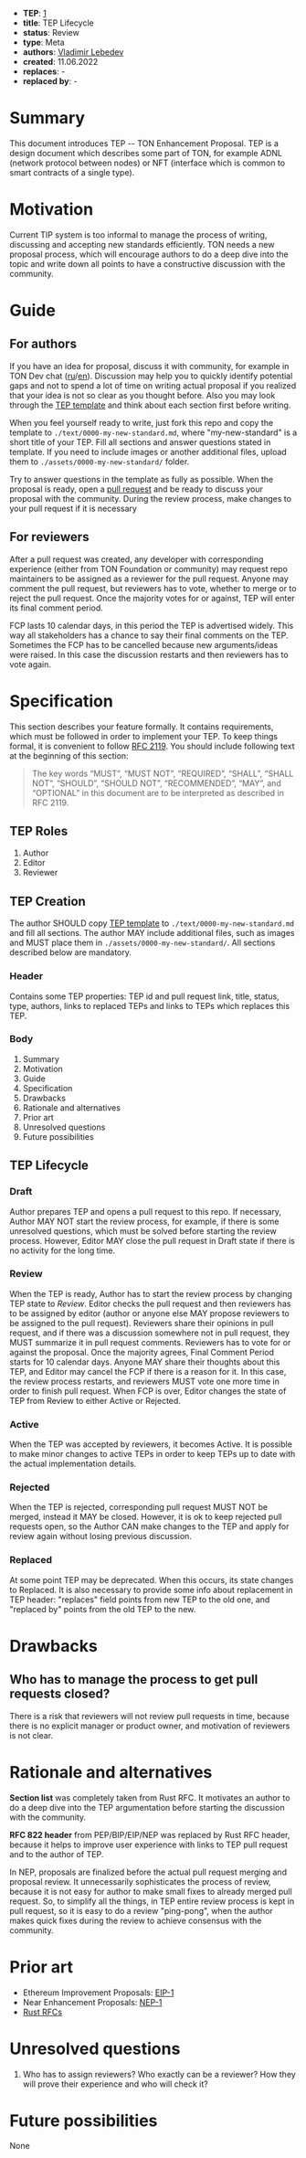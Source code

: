 - **TEP**: [1](https://github.com/ton-blockchain/TEPs/pull/1)
- **title**: TEP Lifecycle
- **status**: Review
- **type**: Meta
- **authors**: [Vladimir Lebedev](https://github.com/hacker-volodya)
- **created**: 11.06.2022
- **replaces**: -
- **replaced by**: -

# Summary

This document introduces TEP -- TON Enhancement Proposal. TEP is a design document which describes some part of TON, for example ADNL (network protocol between nodes) or NFT (interface which is common to smart contracts of a single type).

# Motivation

Current TIP system is too informal to manage the process of writing, discussing and accepting new standards efficiently. TON needs a new proposal process, which will encourage authors to do a deep dive into the topic and write down all points to have a constructive discussion with the community.

# Guide

## For authors
If you have an idea for proposal, discuss it with community, for example in TON Dev chat ([ru](https://t.me/tondev)/[en](https://t.me/tondev_eng)). Discussion may help you to quickly identify potential gaps and not to spend a lot of time on writing actual proposal if you realized that your idea is not so clear as you thought before. Also you may look through the [TEP template](./0000-template.md) and think about each section first before writing.

When you feel yourself ready to write, just fork this repo and copy the template to `./text/0000-my-new-standard.md`, where "my-new-standard" is a short title of your TEP. Fill all sections and answer questions stated in template. If you need to include images or another additional files, upload them to `./assets/0000-my-new-standard/` folder.

Try to answer questions in the template as fully as possible. When the proposal is ready, open a [pull request](https://github.com/ton-blockchain/TEPs/pulls) and be ready to discuss your proposal with the community. During the review process, make changes to your pull request if it is necessary 

## For reviewers
After a pull request was created, any developer with corresponding experience (either from TON Foundation or community) may request repo maintainers to be assigned as a reviewer for the pull request. Anyone may comment the pull request, but reviewers has to vote, whether to merge or to reject the pull request. Once the majority votes for or against, TEP will enter its final comment period.

FCP lasts 10 calendar days, in this period the TEP is advertised widely. This way all stakeholders has a chance to say their final comments
on the TEP. Sometimes the FCP has to be cancelled because new arguments/ideas were raised. In this case the discussion restarts and then reviewers has to vote again.

# Specification

This section describes your feature formally. It contains requirements, which must be followed in order to implement your TEP. To keep things formal, it is convenient to follow [RFC 2119](https://www.ietf.org/rfc/rfc2119.txt). You should include following text at the beginning of this section:

> The key words “MUST”, “MUST NOT”, “REQUIRED”, “SHALL”, “SHALL NOT”, “SHOULD”, “SHOULD NOT”, “RECOMMENDED”, “MAY”, and “OPTIONAL” in this document are to be interpreted as described in RFC 2119.

## TEP Roles

1. Author
2. Editor
3. Reviewer

## TEP Creation

The author SHOULD copy [TEP template](./0000-template.md) to `./text/0000-my-new-standard.md` and fill all sections. The author MAY include additional files, such as images and MUST place them in `./assets/0000-my-new-standard/`. All sections described below are mandatory.

### Header
Contains some TEP properties: TEP id and pull request link, title, status, type, authors, links to replaced TEPs and links to TEPs which replaces this TEP.

### Body
1. Summary
2. Motivation
3. Guide
4. Specification
5. Drawbacks
6. Rationale and alternatives
7. Prior art
8. Unresolved questions
9. Future possibilities

## TEP Lifecycle

### Draft
Author prepares TEP and opens a pull request to this repo. If necessary, Author MAY NOT start the review process, for example, if there is some unresolved questions, which must be solved before starting the review process. However, Editor MAY close the pull request in Draft state if there is no activity for the long time.

### Review
When the TEP is ready, Author has to start the review process by changing TEP state to *Review*. Editor checks the pull request and then reviewers has to be assigned by editor (author or anyone else MAY propose reviewers to be assigned to the pull request). Reviewers share their opinions in pull request, and if there was a discussion somewhere not in pull request, they MUST summarize it in pull request comments. Reviewers has to vote for or against the proposal. Once the majority agrees, Final Comment Period starts for 10 calendar days. Anyone MAY share their thoughts about this TEP, and Editor may cancel the FCP if there is a reason for it. In this case, the review process restarts, and reviewers MUST vote one more time in order to finish pull request. When FCP is over, Editor changes the state of TEP from Review to either Active or Rejected. 

### Active
When the TEP was accepted by reviewers, it becomes Active. It is possible to make minor changes to active TEPs in order to keep TEPs up to date with the actual implementation details.

### Rejected
When the TEP is rejected, corresponding pull request MUST NOT be merged, instead it MAY be closed. However, it is ok to keep rejected pull requests open, so the Author CAN make changes to the TEP and apply for review again without losing previous discussion.

### Replaced
At some point TEP may be deprecated. When this occurs, its state changes to Replaced. It is also necessary to provide some info about replacement in TEP header: "replaces" field points from new TEP to the old one, and "replaced by" points from the old TEP to the new.

# Drawbacks

## Who has to manage the process to get pull requests closed?
There is a risk that reviewers will not review pull requests in time, because there is no explicit manager or product owner, and motivation of reviewers is not clear.

# Rationale and alternatives

**Section list** was completely taken from Rust RFC. It motivates an author to do a deep dive into the TEP argumentation before starting the discussion with the community.

**RFC 822 header** from PEP/BIP/EIP/NEP was replaced by Rust RFC header, because it helps to improve user experience with links to TEP pull request and to the author of TEP.

In NEP, proposals are finalized before the actual pull request merging and proposal review. It unnecessarily sophisticates the process of review, because it is not easy for author to make small fixes to already merged pull request. So, to simplify all the things, in TEP entire review process is kept in pull request, so it is easy to do a review "ping-pong", when the author makes quick fixes during the review to achieve consensus with the community.

# Prior art

- Ethereum Improvement Proposals: [EIP-1](https://github.com/ethereum/EIPs/blob/master/EIPS/eip-1.md)
- Near Enhancement Proposals: [NEP-1](https://github.com/near/NEPs/blob/master/neps/nep-0001.md)
- [Rust RFCs](https://github.com/rust-lang/rfcs)

# Unresolved questions

1. Who has to assign reviewers? Who exactly can be a reviewer? How they will prove their experience and who will check it?

# Future possibilities

None
